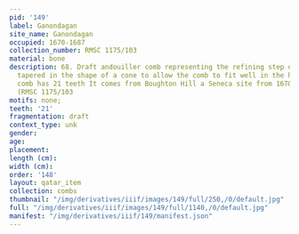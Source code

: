 ```yaml
---
pid: '149'
label: Ganondagan
site_name: Ganondagan
occupied: 1670-1687
collection_number: RMSC 1175/103
material: bone
description: 68. Draft andouiller comb representing the refining step of the teeth
  tapered in the shape of a cone to allow the comb to fit well in the hair. This rectangular
  comb has 21 teeth It comes from Boughton Hill a Seneca site from 1670-1687 AD. J.-C.
  (RMSC 1175/103
motifs: none;
teeth: '21'
fragmentation: draft
context_type: unk
gender:
age:
placement:
length (cm):
width (cm):
order: '148'
layout: qatar_item
collection: combs
thumbnail: "/img/derivatives/iiif/images/149/full/250,/0/default.jpg"
full: "/img/derivatives/iiif/images/149/full/1140,/0/default.jpg"
manifest: "/img/derivatives/iiif/149/manifest.json"
---
```

